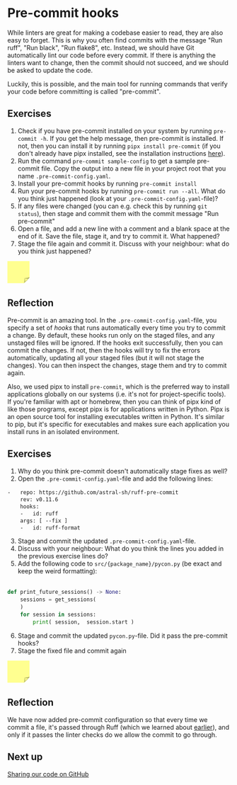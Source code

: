 # Pre-commit hooks

While linters are great for making a codebase easier to read, they are also easy to forget.
This is why you often find commits with the message "Run ruff", "Run black", "Run flake8", etc.
Instead, we should have Git automatically lint our code before every commit.
If there is anything the linters want to change, then the commit should not succeed, and we should be asked to update the code.

Luckily, this is possible, and the main tool for running commands that verify your code before committing is called "pre-commit".

## Exercises

1. Check if you have pre-commit installed on your system by running `pre-commit -h`. If you get the help message, then pre-commit is installed. If not, then you can install it by running `pipx install pre-commit` (if you don't already have pipx installed, see the installation instructions [here](https://pipx.pypa.io/stable/)).
1. Run the command `pre-commit sample-config` to get a sample pre-commit file. Copy the output into a new file in your project root that you name `.pre-commit-config.yaml`.
1. Install your pre-commit hooks by running `pre-commit install`
1. Run your pre-commit hooks by running `pre-commit run --all`. What do you think just happened (look at your `.pre-commit-config.yaml`-file)?
1. If any files were changed (you can e.g. check this by running `git status`), then stage and commit them with the commit message "Run pre-commit"
1. Open a file, and add a new line with a comment and a blank space at the end of it. Save the file, stage it, and try to commit it. What happened?
1. Stage the file again and commit it. Discuss with your neighbour: what do you think just happened?

<img src="../../../assets/post_it_yellow.svg" alt="Illustraiton of a pink post it note" width="50px" />

## Reflection
Pre-commit is an amazing tool.
In the `.pre-commit-config.yaml`-file, you specify a set of *hooks* that runs automatically every time you try to commit a change.
By default, these hooks run only on the staged files, and any unstaged files will be ignored.
If the hooks exit successfully, then you can commit the changes. 
If not, then the hooks will try to fix the errors automatically, updating all your staged files (but it will not stage the changes).
You can then inspect the changes, stage them and try to commit again.

Also, we used pipx to install `pre-commit`, which is the preferred way to install applications globally on our systems (i.e. it's not for project-specific tools).
If you're familiar with apt or homebrew, then you can think of pipx kind of like those programs, except pipx is for applications written in Python.
Pipx is an open source tool for installing executables written in Python.
It's similar to pip, but it's specific for executables and makes sure each application you install runs in an isolated environment.

## Exercises

1. Why do you think pre-commit doesn't automatically stage fixes as well?
2. Open the `.pre-commit-config.yaml`-file and add the following lines:
```
-   repo: https://github.com/astral-sh/ruff-pre-commit
    rev: v0.11.6
    hooks:
    -   id: ruff
    args: [ --fix ]
    -   id: ruff-format
```
3. Stage and commit the updated `.pre-commit-config.yaml`-file.
4. Discuss with your neighbour: What do you think the lines you added in the previous exercise lines do?
5. Add the following code to `src/{package_name}/pycon.py` (be exact and keep the weird formatting):
```python

def print_future_sessions() -> None:
    sessions = get_sessions(
    )
    for session in sessions:
        print( session,  session.start )
```
6. Stage and commit the updated `pycon.py`-file. Did it pass the pre-commit hooks?
7. Stage the fixed file and commit again

<img src="../../../assets/post_it_yellow.svg" alt="Illustraiton of a pink post it note" width="50px" />


## Reflection

We have now added pre-commit configuration so that every time we commit a file, it's passed through Ruff (which we learned about [earlier](../02-more-about-dependencies/09-static-code-checkers.md)), and only if it passes the linter checks do we allow the commit to go through.

## Next up
[Sharing our code on GitHub](./15-using-github.md)

